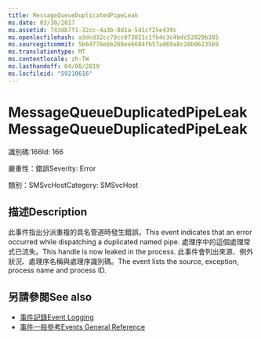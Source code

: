 ```yaml
---
title: MessageQueueDuplicatedPipeLeak
ms.date: 03/30/2017
ms.assetid: 743db7f1-32cc-4a3b-8d1a-5d1cf25e439c
ms.openlocfilehash: a3dcd32cc79cc073021c1fb4c3c4bdc52029b385
ms.sourcegitcommit: 5b6d778ebb269ee6684fb57ad69a8c28b06235b9
ms.translationtype: MT
ms.contentlocale: zh-TW
ms.lasthandoff: 04/08/2019
ms.locfileid: "59210616"
---
```

# <a name="messagequeueduplicatedpipeleak"></a><span data-ttu-id="1c9b6-102">MessageQueueDuplicatedPipeLeak</span><span class="sxs-lookup"><span data-stu-id="1c9b6-102">MessageQueueDuplicatedPipeLeak</span></span>
<span data-ttu-id="1c9b6-103">識別碼:166</span><span class="sxs-lookup"><span data-stu-id="1c9b6-103">Id: 166</span></span>  
  
 <span data-ttu-id="1c9b6-104">嚴重性：錯誤</span><span class="sxs-lookup"><span data-stu-id="1c9b6-104">Severity: Error</span></span>  
  
 <span data-ttu-id="1c9b6-105">類別：SMSvcHost</span><span class="sxs-lookup"><span data-stu-id="1c9b6-105">Category: SMSvcHost</span></span>  
  
## <a name="description"></a><span data-ttu-id="1c9b6-106">描述</span><span class="sxs-lookup"><span data-stu-id="1c9b6-106">Description</span></span>  
 <span data-ttu-id="1c9b6-107">此事件指出分派重複的具名管道時發生錯誤。</span><span class="sxs-lookup"><span data-stu-id="1c9b6-107">This event indicates that an error occurred while dispatching a duplicated named pipe.</span></span> <span data-ttu-id="1c9b6-108">處理序中的這個處理常式已流失。</span><span class="sxs-lookup"><span data-stu-id="1c9b6-108">This handle is now leaked in the process.</span></span> <span data-ttu-id="1c9b6-109">此事件會列出來源、例外狀況、處理序名稱與處理序識別碼。</span><span class="sxs-lookup"><span data-stu-id="1c9b6-109">The event lists the source, exception, process name and process ID.</span></span>  
  
## <a name="see-also"></a><span data-ttu-id="1c9b6-110">另請參閱</span><span class="sxs-lookup"><span data-stu-id="1c9b6-110">See also</span></span>

- [<span data-ttu-id="1c9b6-111">事件記錄</span><span class="sxs-lookup"><span data-stu-id="1c9b6-111">Event Logging</span></span>](../../../../../docs/framework/wcf/diagnostics/event-logging/index.md)
- [<span data-ttu-id="1c9b6-112">事件一般參考</span><span class="sxs-lookup"><span data-stu-id="1c9b6-112">Events General Reference</span></span>](../../../../../docs/framework/wcf/diagnostics/event-logging/events-general-reference.md)
